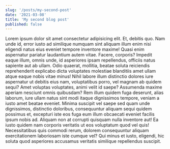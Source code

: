 ```yaml
---
slug: '/posts/my-second-post'
date: '2021-03-08'
title: 'My second blog post'
published: false
---
```


<!-- @format -->

Lorem ipsum dolor sit amet consectetur adipisicing elit. Et, debitis quo. Nam unde id, error iusto ad similique numquam sint aliquam illum enim nisi eligendi natus eius eveniet tempore inventore maxime! Quasi enim aspernatur pariatur laudantium autem vitae. Facere, corporis? Impedit eaque illum, omnis unde, id asperiores ipsam repellendus, officiis natus sapiente aut ab ullam. Odio quaerat, mollitia, beatae soluta reiciendis reprehenderit explicabo dicta voluptates molestiae blanditiis amet ullam atque eaque nobis vitae minus! Nihil labore illum distinctio dolores iure aspernatur ut debitis eius nam, voluptatibus porro, vel magnam ab quidem sequi? Amet voluptas voluptates, animi velit id saepe? Assumenda maxime aperiam nesciunt omnis quibusdam? Rem illum quidem fuga deserunt, alias laborum, iure ullam natus sint modi itaque dignissimos tempore, veniam a iusto amet beatae eveniet. Minima suscipit vel saepe sed quam unde dignissimos, distinctio doloribus, consequuntur aliquam sequi quidem possimus et, excepturi iste eos fuga eum illum obcaecati eveniet facilis ipsum nobis ad. Aliquam non at corrupti quisquam nulla inventore aut! Ea iusto quidem nam corporis veritatis ut eos voluptatum quod vel quis! Necessitatibus quis commodi rerum, dolorem consequuntur aliquam exercitationem laboriosam iste cumque vel? Qui minus et iusto, eligendi, hic soluta quod asperiores accusamus veritatis similique repellendus suscipit.
